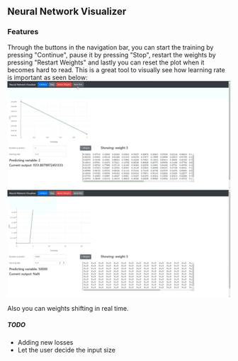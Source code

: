 ## Neural Network Visualizer

### Features
Through the buttons in the navigation bar, you can start the training by pressing "Continue", pause it by pressing "Stop", restart the weights by pressing "Restart Weights" and lastly you can reset the plot when it becomes hard to read.
This is a great tool to visually see how learning rate is important as seen below:
![](https://github.com/mehmetcanakbay/neuralnetworkviz/blob/main/media/lr_example_gif1.gif)
![](https://github.com/mehmetcanakbay/neuralnetworkviz/blob/main/media/lr_example_gif2.gif)

Also you can weights shifting in real time.
##### TODO
- Adding new losses
- Let the user decide the input size